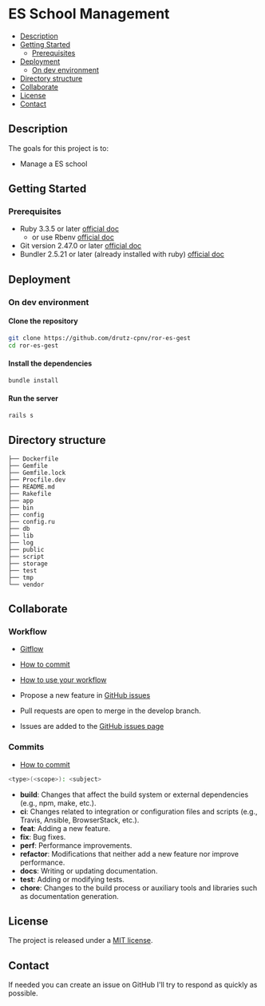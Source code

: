 # ES School Management

* [Description](#description)
* [Getting Started](#getting-started)
    * [Prerequisites](#prerequisites)
* [Deployment](#deployment)
    * [On dev environment](#on-dev-environment)
* [Directory structure](#directory-structure)
* [Collaborate](#collaborate)
* [License](#license)
* [Contact](#contact)

## Description

The goals for this project is to:

- Manage a ES school

## Getting Started

### Prerequisites

* Ruby 3.3.5 or later [official doc](https://www.ruby-lang.org/fr/downloads/)
    * or use Rbenv [official doc](https://github.com/rbenv/rbenv#readme)
* Git version 2.47.0 or later [official doc](https://git-scm.com/)
* Bundler 2.5.21 or later (already installed with ruby) [official doc](https://bundler.io/)

## Deployment

### On dev environment

#### Clone the repository

```bash
git clone https://github.com/drutz-cpnv/ror-es-gest
cd ror-es-gest
```

#### Install the dependencies

```bash
bundle install
```

#### Run the server

```bash
rails s
```

## Directory structure

```shell
├── Dockerfile
├── Gemfile
├── Gemfile.lock
├── Procfile.dev
├── README.md
├── Rakefile
├── app
├── bin
├── config
├── config.ru
├── db
├── lib
├── log
├── public
├── script
├── storage
├── test
├── tmp
└── vendor

```

## Collaborate

### Workflow

* [Gitflow](https://www.atlassian.com/fr/git/tutorials/comparing-workflows/gitflow-workflow#:~:text=Gitflow%20est%20l'un%20des,les%20hotfix%20vers%20la%20production.)
* [How to commit](https://www.conventionalcommits.org/en/v1.0.0/)
* [How to use your workflow](https://nvie.com/posts/a-successful-git-branching-model/)

* Propose a new feature in [GitHub issues](https://github.com/drutz-cpnv/ror-es-gest/issues)
* Pull requests are open to merge in the develop branch.
* Issues are added to the [GitHub issues page](https://github.com/drutz-cpnv/ror-es-gest/issues)

### Commits

* [How to commit](https://www.conventionalcommits.org/en/v1.0.0/)

```bash
<type>(<scope>): <subject>
```

- **build**: Changes that affect the build system or external dependencies (e.g., npm, make, etc.).
- **ci**: Changes related to integration or configuration files and scripts (e.g., Travis, Ansible, BrowserStack, etc.).
- **feat**: Adding a new feature.
- **fix**: Bug fixes.
- **perf**: Performance improvements.
- **refactor**: Modifications that neither add a new feature nor improve performance.
- **docs**: Writing or updating documentation.
- **test**: Adding or modifying tests.
- **chore**: Changes to the build process or auxiliary tools and libraries such as documentation generation.

## License

The project is released under a [MIT license](./LICENSE).

## Contact

If needed you can create an issue on GitHub I'll try to respond as quickly as possible.